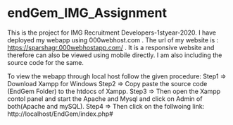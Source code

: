 # endGem_IMG_Assignment
This is the project for IMG Recruitment Developers-1styear-2020. 
I have deployed my webapp using 000webhost.com . The url of my website is : https://sparshagr.000webhostapp.com/  . It is a responsive
website and therefore can also be viewed using mobile directly.
I am also including the source code for the same.

To view the webapp through local host follow the given procedure:
Step1 => Download Xampp for Windows
Step2 => Copy paste the source code (EndGem Folder) to the htdocs of Xampp.
Step3 => Then open the Xampp contol panel and start the Apache and Mysql and click on Admin of both(Apache and mySQL). 
Step4 => Then click on the follwoing link: http://localhost/EndGem/index.php#


